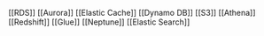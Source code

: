 [[RDS]]
[[Aurora]]
[[Elastic Cache]]
[[Dynamo DB]]
[[S3]]
[[Athena]]
[[Redshift]]
[[Glue]]
[[Neptune]]
[[Elastic Search]]